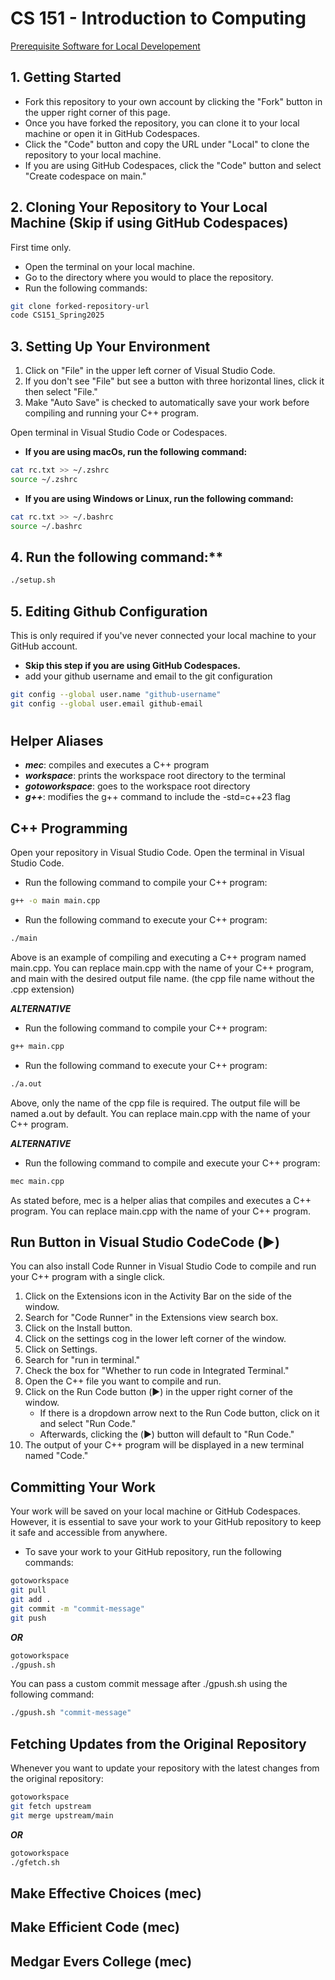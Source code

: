 # **CS 151 - Introduction to Computing**


[Prerequisite Software for Local Developement](setup.md)

## 1. Getting Started
- Fork this repository to your own account by clicking the "Fork" button in the upper right corner of this page.
- Once you have forked the repository, you can clone it to your local machine or open it in GitHub Codespaces.
- Click the "Code" button and copy the URL under "Local" to clone the repository to your local machine.
- If you are using GitHub Codespaces, click the "Code" button and select "Create codespace on main."

## 2. Cloning Your Repository to Your Local Machine (Skip if using GitHub Codespaces)
First time only.
- Open the terminal on your local machine.
- Go to the directory where you would to place the repository.
- Run the following commands:
```sh
git clone forked-repository-url
code CS151_Spring2025
```

## 3. Setting Up Your Environment
1. Click on "File" in the upper left corner of Visual Studio Code.
2. If you don't see "File" but see a button with three horizontal lines, click it then select "File."
3. Make "Auto Save" is checked to automatically save your work before compiling and running your C++ program.

Open terminal in Visual Studio Code or Codespaces.
- **If you are using macOs, run the following command:**
```sh
cat rc.txt >> ~/.zshrc
source ~/.zshrc
```
- **If you are using Windows or Linux, run the following command:**
```sh
cat rc.txt >> ~/.bashrc
source ~/.bashrc
```
## 4. Run the following command:**
```sh
./setup.sh
```

## 5. Editing Github Configuration
This is only required if you've never connected your local machine to your GitHub account.
- **Skip this step if you are using GitHub Codespaces.**
- add your github username and email to the git configuration
```sh
git config --global user.name "github-username"
git config --global user.email github-email
```
#
#

## Helper Aliases
- ***mec***: compiles and executes a C++ program
- ***workspace***: prints the workspace root directory to the terminal
- ***gotoworkspace***: goes to the workspace root directory
- ***g++***: modifies the g++ command to include the -std=c++23 flag

## C++ Programming
Open your repository in Visual Studio Code.
Open the terminal in Visual Studio Code.
- Run the following command to compile your C++ program:
```sh
g++ -o main main.cpp
```
- Run the following command to execute your C++ program:
```sh
./main
```
Above is an example of compiling and executing a C++ program named main.cpp. You can replace main.cpp with the name of your C++ program, and main with the desired output file name. (the cpp file name without the .cpp extension)

***ALTERNATIVE***

- Run the following command to compile your C++ program:
```sh
g++ main.cpp
```
- Run the following command to execute your C++ program:
```sh
./a.out
```
Above, only the name of the cpp file is required. The output file will be named a.out by default. You can replace main.cpp with the name of your C++ program.

***ALTERNATIVE***

- Run the following command to compile and execute your C++ program:
```sh
mec main.cpp
```
As stated before, mec is a helper alias that compiles and executes a C++ program. You can replace main.cpp with the name of your C++ program.

## Run Button in Visual Studio CodeCode (▶️)
You can also install Code Runner in Visual Studio Code to compile and run your C++ program with a single click.
1. Click on the Extensions icon in the Activity Bar on the side of the window.
2. Search for "Code Runner" in the Extensions view search box.
3. Click on the Install button.
4. Click on the settings cog in the lower left corner of the window.
5. Click on Settings.
6. Search for "run in terminal."
7. Check the box for "Whether to run code in Integrated Terminal."
8. Open the C++ file you want to compile and run.
9. Click on the Run Code button (▶️) in the upper right corner of the window.
    - If there is a dropdown arrow next to the Run Code button, click on it and select "Run Code."
    - Afterwards, clicking the (▶️) button will default to "Run Code."
10. The output of your C++ program will be displayed in a new terminal named "Code."

## Committing Your Work
Your work will be saved on your local machine or GitHub Codespaces. However, it is essential to save your work to your GitHub repository to keep it safe and accessible from anywhere.
- To save your work to your GitHub repository, run the following commands:
```sh
gotoworkspace
git pull
git add .
git commit -m "commit-message"
git push
```
***OR***
```sh
gotoworkspace
./gpush.sh
```
You can pass a custom commit message after ./gpush.sh using the following command:
```sh
./gpush.sh "commit-message"
```

## Fetching Updates from the Original Repository
Whenever you want to update your repository with the latest changes from the original repository:
```sh
gotoworkspace
git fetch upstream
git merge upstream/main
```
***OR***
```sh
gotoworkspace
./gfetch.sh
```

## Make Effective Choices (mec)
## Make Efficient Code (mec)
## Medgar Evers College (mec)




